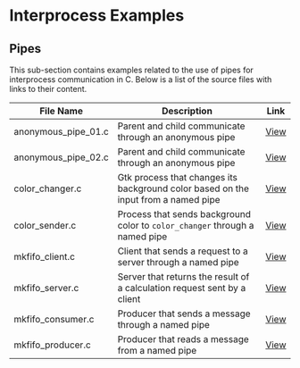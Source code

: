 # Interprocess Examples

## Pipes

This sub-section contains examples related to the use of pipes for interprocess communication in C. Below is a list of the source files with links to their content.

| File Name               | Description | Link |
|-------------------------|-------------|------|
| anonymous_pipe_01.c     | Parent and child communicate through an anonymous pipe | [View](https://github.com/alainlebret/os/blob/master/exemplier/6_interprocess/pipes/src/anonymous_pipe_01.c) |
| anonymous_pipe_02.c     | Parent and child communicate through an anonymous pipe | [View](https://github.com/alainlebret/os/blob/master/exemplier/6_interprocess/pipes/src/anonymous_pipe_02.c) |
| color_changer.c         | Gtk process that changes its background color based on the input from a named pipe | [View](https://github.com/alainlebret/os/blob/master/exemplier/6_interprocess/pipes/src/color_changer.c) |
| color_sender.c          | Process that sends background color to `color_changer` through a named pipe | [View](https://github.com/alainlebret/os/blob/master/exemplier/6_interprocess/pipes/src/color_sender.c) |
| mkfifo_client.c         | Client that sends a request to a server through a named pipe | [View](https://github.com/alainlebret/os/blob/master/exemplier/6_interprocess/pipes/src/mkfifo_client.c) |
| mkfifo_server.c         | Server that returns the result of a calculation request sent by a client | [View](https://github.com/alainlebret/os/blob/master/exemplier/6_interprocess/pipes/src/mkfifo_server.c) |
| mkfifo_consumer.c       | Producer that sends a message through a named pipe | [View](https://github.com/alainlebret/os/blob/master/exemplier/6_interprocess/pipes/src/mkfifo_consumer.c) |
| mkfifo_producer.c       | Producer that reads a message from a named pipe | [View](https://github.com/alainlebret/os/blob/master/exemplier/6_interprocess/pipes/src/mkfifo_producer.c) |